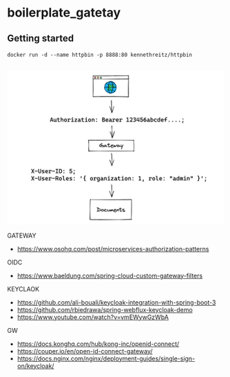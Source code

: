 # boilerplate_gatetay

## Getting started
```shell
docker run -d --name httpbin -p 8888:80 kennethreitz/httpbin
```

##

![](./gateway_authentication_pattern.png)

GATEWAY
- https://www.osohq.com/post/microservices-authorization-patterns

OIDC
- https://www.baeldung.com/spring-cloud-custom-gateway-filters

KEYCLAOK
- https://github.com/ali-bouali/keycloak-integration-with-spring-boot-3
- https://github.com/rbiedrawa/spring-webflux-keycloak-demo
- https://www.youtube.com/watch?v=vmEWywGzWbA

GW
- https://docs.konghq.com/hub/kong-inc/openid-connect/
- https://couper.io/en/open-id-connect-gateway/
- https://docs.nginx.com/nginx/deployment-guides/single-sign-on/keycloak/
